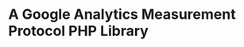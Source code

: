 A Google Analytics Measurement Protocol PHP Library
===========================================================================================